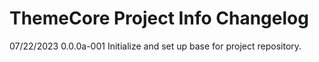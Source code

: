 # ThemeCore Project Info Changelog


07/22/2023  0.0.0a-001
Initialize and set up base for project repository.
